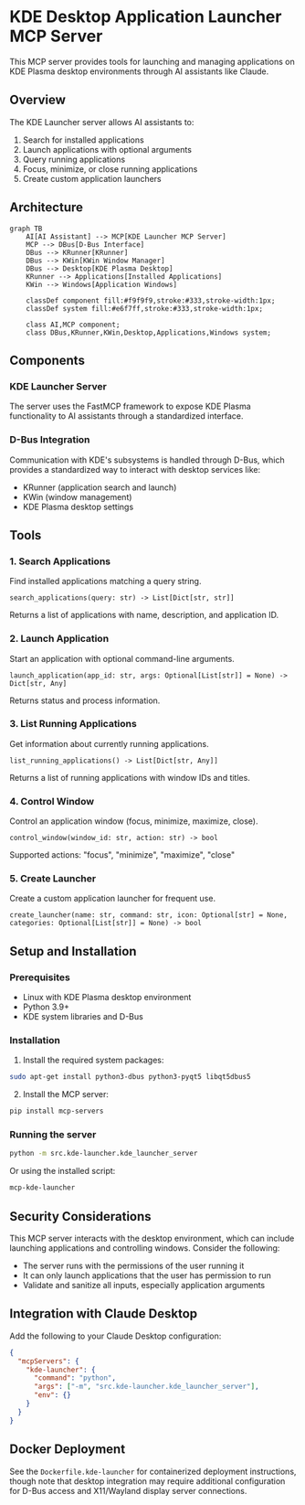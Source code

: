 # KDE Desktop Application Launcher MCP Server

This MCP server provides tools for launching and managing applications on KDE Plasma desktop environments through AI assistants like Claude.

## Overview

The KDE Launcher server allows AI assistants to:

1. Search for installed applications
2. Launch applications with optional arguments
3. Query running applications
4. Focus, minimize, or close running applications
5. Create custom application launchers

## Architecture

```mermaid
graph TB
    AI[AI Assistant] --> MCP[KDE Launcher MCP Server]
    MCP --> DBus[D-Bus Interface]
    DBus --> KRunner[KRunner]
    DBus --> KWin[KWin Window Manager]
    DBus --> Desktop[KDE Plasma Desktop]
    KRunner --> Applications[Installed Applications]
    KWin --> Windows[Application Windows]
    
    classDef component fill:#f9f9f9,stroke:#333,stroke-width:1px;
    classDef system fill:#e6f7ff,stroke:#333,stroke-width:1px;
    
    class AI,MCP component;
    class DBus,KRunner,KWin,Desktop,Applications,Windows system;
```

## Components

### KDE Launcher Server

The server uses the FastMCP framework to expose KDE Plasma functionality to AI assistants through a standardized interface.

### D-Bus Integration

Communication with KDE's subsystems is handled through D-Bus, which provides a standardized way to interact with desktop services like:

- KRunner (application search and launch)
- KWin (window management)
- KDE Plasma desktop settings

## Tools

### 1. Search Applications

Find installed applications matching a query string.

```
search_applications(query: str) -> List[Dict[str, str]]
```

Returns a list of applications with name, description, and application ID.

### 2. Launch Application

Start an application with optional command-line arguments.

```
launch_application(app_id: str, args: Optional[List[str]] = None) -> Dict[str, Any]
```

Returns status and process information.

### 3. List Running Applications

Get information about currently running applications.

```
list_running_applications() -> List[Dict[str, Any]]
```

Returns a list of running applications with window IDs and titles.

### 4. Control Window

Control an application window (focus, minimize, maximize, close).

```
control_window(window_id: str, action: str) -> bool
```

Supported actions: "focus", "minimize", "maximize", "close"

### 5. Create Launcher

Create a custom application launcher for frequent use.

```
create_launcher(name: str, command: str, icon: Optional[str] = None, categories: Optional[List[str]] = None) -> bool
```

## Setup and Installation

### Prerequisites

- Linux with KDE Plasma desktop environment
- Python 3.9+
- KDE system libraries and D-Bus

### Installation

1. Install the required system packages:

```bash
sudo apt-get install python3-dbus python3-pyqt5 libqt5dbus5
```

2. Install the MCP server:

```bash
pip install mcp-servers
```

### Running the server

```bash
python -m src.kde-launcher.kde_launcher_server
```

Or using the installed script:

```bash
mcp-kde-launcher
```

## Security Considerations

This MCP server interacts with the desktop environment, which can include launching applications and controlling windows. Consider the following:

- The server runs with the permissions of the user running it
- It can only launch applications that the user has permission to run
- Validate and sanitize all inputs, especially application arguments

## Integration with Claude Desktop

Add the following to your Claude Desktop configuration:

```json
{
  "mcpServers": {
    "kde-launcher": {
      "command": "python",
      "args": ["-m", "src.kde-launcher.kde_launcher_server"],
      "env": {}
    }
  }
}
```

## Docker Deployment

See the `Dockerfile.kde-launcher` for containerized deployment instructions, though note that desktop integration may require additional configuration for D-Bus access and X11/Wayland display server connections. 